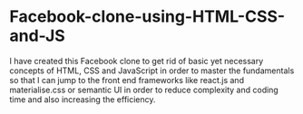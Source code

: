 # Facebook-clone-using-HTML-CSS-and-JS
I have created this Facebook clone to get rid of basic yet necessary concepts of HTML, CSS and JavaScript in order to master the fundamentals so that I can jump to the front end frameworks like react.js and materialise.css or semantic UI in order to reduce complexity and coding time and also increasing the efficiency.

